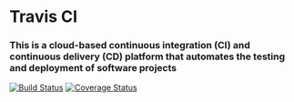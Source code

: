 # Travis CI 
### This is a cloud-based continuous integration (CI) and continuous delivery (CD) platform that automates the testing and deployment of software projects

[![Build Status](https://app.travis-ci.com/adityanagdekar/swe1-app.svg?branch=main)](https://app.travis-ci.com/adityanagdekar/swe1-app)
[![Coverage Status](https://coveralls.io/repos/github/adityanagdekar/swe1-app/badge.svg)](https://coveralls.io/github/adityanagdekar/swe1-app)